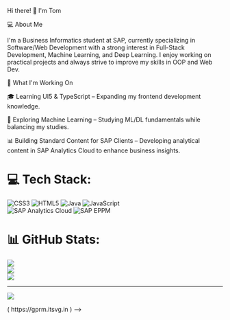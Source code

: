 Hi there! 👋 I'm Tom<p align="center">

💻 About Me<p align="center">

I'm a Business Informatics student at SAP, currently specializing in
Software/Web Development with a strong interest in Full-Stack Development,
Machine Learning, and Deep Learning. I enjoy working on practical projects
and always strive to improve my skills in OOP and Web Dev.<p align="center">

🚀 What I'm Working On<p align="center">

🎓 Learning UI5 & TypeScript – Expanding my frontend development knowledge.<p align="center">

🤖 Exploring Machine Learning – Studying ML/DL fundamentals while balancing my studies.<p align="center">

📊 Building Standard Content for SAP Clients – Developing analytical 
  content in SAP Analytics Cloud to enhance business insights.<p align="center">







# 💻 Tech Stack:
![CSS3](https://img.shields.io/badge/css3-%231572B6.svg?style=for-the-badge&logo=css3&logoColor=white) ![HTML5](https://img.shields.io/badge/html5-%23E34F26.svg?style=for-the-badge&logo=html5&logoColor=white) ![Java](https://img.shields.io/badge/java-%23ED8B00.svg?style=for-the-badge&logo=openjdk&logoColor=white) ![JavaScript](https://img.shields.io/badge/javascript-%23323330.svg?style=for-the-badge&logo=javascript&logoColor=%23F7DF1E)<br/>
![SAP Analytics Cloud](https://img.shields.io/badge/SAP_Analytics_Cloud-%23003366.svg?style=for-the-badge&logo=sap&logoColor=white)
![SAP EPPM](https://img.shields.io/badge/SAP_EPPM-%23003366.svg?style=for-the-badge&logo=sap&logoColor=white)




# 📊 GitHub Stats:
![](https://github-readme-stats.vercel.app/api?username=yummy2212cookie&theme=transparent&hide_border=false&include_all_commits=false&count_private=false)<br/>
![](https://nirzak-streak-stats.vercel.app/?user=yummy2212cookie&theme=transparent&hide_border=false)<br/>
![](https://github-readme-stats.vercel.app/api/top-langs/?username=yummy2212cookie&theme=transparent&hide_border=false&include_all_commits=false&count_private=false&layout=compact)

---
[![](https://visitcount.itsvg.in/api?id=yummy2212cookie&icon=0&color=0)](https://visitcount.itsvg.in)

<!-- Proudly created with GPRM ( https://gprm.itsvg.in ) -->( https://gprm.itsvg.in ) -->
